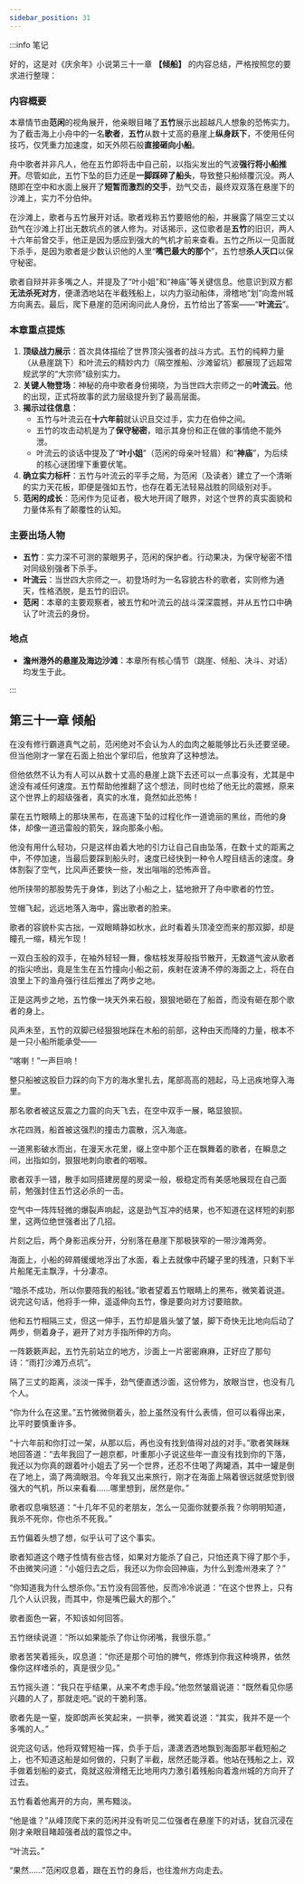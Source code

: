 ```yaml
---
sidebar_position: 31
---
```


:::info 笔记

好的，这是对《庆余年》小说第三十一章 **【倾船】** 的内容总结，严格按照您的要求进行整理：

### 内容概要

本章情节由**范闲**的视角展开，他亲眼目睹了**五竹**展示出超越凡人想象的恐怖实力。为了截击海上小舟中的一名**歌者**，**五竹**从数十丈高的悬崖上**纵身跃下**，不使用任何技巧，仅凭重力加速度，如天外陨石般**直接砸向小船**。

舟中歌者并非凡人，他在五竹即将击中自己前，以指尖发出的气波**强行将小船推开**。尽管如此，五竹下坠的巨力还是**一脚踩碎了船头**，导致整只船倾覆沉没。两人随即在空中和水面上展开了**短暂而激烈的交手**，劲气交击，最终双双落在悬崖下的沙滩上，实力不分伯仲。

在沙滩上，歌者与五竹展开对话。歌者戏称五竹要赔他的船，并展露了隔空三丈以劲气在沙滩上打出无数坑点的骇人修为。对话揭示，这位歌者是**五竹**的旧识，两人十六年前曾交手，他正是因为感应到强大的气机才前来查看。五竹之所以一见面就下杀手，是因为歌者是少数认识他的人里“**嘴巴最大的那个**”，五竹想**杀人灭口**以保守秘密。

歌者自辩并非多嘴之人，并提及了“叶小姐”和“神庙”等关键信息。他意识到双方都**无法杀死对方**，便潇洒地站在半截残船上，以内力驱动船体，滑稽地“划”向澹州城方向离去。最后，爬下悬崖的范闲询问此人身份，五竹给出了答案——“**叶流云**”。

### 本章重点提炼

1.  **顶级战力展示**：首次具体描绘了世界顶尖强者的战斗方式。五竹的纯粹力量（从悬崖跳下）和叶流云的精妙内力（隔空推船、沙滩留坑）都展现了远超常规武学的“大宗师”级别实力。
2.  **关键人物登场**：神秘的舟中歌者身份揭晓，为当世四大宗师之一的**叶流云**。他的出现，正式将故事的武力层级提升到了最高层面。
3.  **揭示过往信息**：
    *   五竹与叶流云在**十六年前**就认识且交过手，实力在伯仲之间。
    *   五竹的攻击动机是为了**保守秘密**，暗示其身份和正在做的事情绝不能外泄。
    *   叶流云的谈话中提及了“**叶小姐**”（范闲的母亲叶轻眉）和“**神庙**”，为后续的核心谜团埋下重要伏笔。
4.  **确立实力标杆**：五竹与叶流云的平手之局，为范闲（及读者）建立了一个清晰的实力天花板，即便是强如五竹，也存在着无法轻易战胜的同级别对手。
5.  **范闲的成长**：范闲作为见证者，极大地开阔了眼界，对这个世界的真实面貌和力量体系有了颠覆性的认知。

### 主要出场人物

*   **五竹**：实力深不可测的蒙眼男子，范闲的保护者。行动果决，为保守秘密不惜对同级别强者下杀手。
*   **叶流云**：当世四大宗师之一。初登场时为一名容貌古朴的歌者，实则修为通天，性格洒脱，是五竹的旧识。
*   **范闲**：本章的主要观察者，被五竹和叶流云的战斗深深震撼，并从五竹口中确认了叶流云的身份。

### 地点

*   **澹州港外的悬崖及海边沙滩**：本章所有核心情节（跳崖、倾船、决斗、对话）均发生于此。

:::

## 第三十一章 **倾船**

在没有修行霸道真气之前，范闲绝对不会认为人的血肉之躯能够比石头还要坚硬。但当他刚才一掌在石面上拍出个掌印后，他放弃了这种想法。

但他依然不认为有人可以从数十丈高的悬崖上跳下去还可以一点事没有，尤其是中途没有减任何速度。五竹帮助他推翻了这个想法，同时也给了他无比的震撼，原来这个世界上的超级强者，真实的水准，竟然如此恐怖！

蒙在五竹眼睛上的那块黑布，在高速下坠的过程化作一道诡丽的黑丝，而他的身体，却像一道迅雷般的箭矢，跺向那条小船。

他没有用什么轻功，只是这样由着大地的引力让自己自由坠落，在数十丈的距离之中，不停加速，当最后要踩到船头时，速度已经快到一种令人瞠目结舌的速度。身体割裂了空气，比风声还要快一些，发出嗡嗡的恐怖声音。

他所挟带的那股势先于身体，到达了小船之上，猛地掀开了舟中歌者的竹笠。

笠帽飞起，远远地落入海中，露出歌者的脸来。

歌者的容貌朴实古拙，一双眼睛静如秋水，此时看着头顶凌空而来的那双脚，却是瞳孔一缩，精光乍现！

一双白玉般的双手，在袖外轻轻一舞，像枯枝发芽般指节散开，无数道气波从歌者的指尖喷出，竟是生生在五竹撞向小船之前，疾射在波涛不停的海面之上，将在白浪里上下的渔舟强行往后推出了两步之地。

正是这两步之地，五竹像一块天外来石般，狠狠地砸在了船首，而没有砸在那个歌者的身上。

风声未至，五竹的双脚已经狠狠地踩在木船的前部，这种由天而降的力量，根本不是一只小船所能承受——

“喀喇！”一声巨响！

整只船被这股巨力踩的向下方的海水里扎去，尾部高高的翘起，马上迅疾地穿入海里。

那名歌者被这反震之力震的向天飞去，在空中双手一展，略显狼狈。

水花四溅，船首被这强烈的撞击力震散，沉入海底。

一道黑影破水而出，在漫天水花里，缀上空中那个正在飘舞着的歌者，在瞬息之间，出指如剑，狠狠地刺向歌者的咽喉。

歌者双手一错，散手如同搭建房屋的房梁一般，极稳定而有美感地展现在自己面前，勉强封住五竹这必杀的一击。

空气中一阵阵轻微的爆裂声响起，这是劲气互冲的结果，也不知道在这样短的刹那里，这两位绝世强者出了几招。

片刻之后，两个身影迅疾分开，分别落在悬崖下那极狭窄的一带沙滩两旁。

海面上，小船的碎屑缓缓地浮出了水面，看上去就像中药罐子里的残渣，只剩下半片船尾无主飘浮，十分凄凉。

“暗杀不成功，所以你要陪我的船钱。”歌者望着五竹眼睛上的黑布，微笑着说道。说完这句话，他将手一伸，遥遥伸向五竹，像是要向对方讨要赔款。

他和五竹相隔三丈，但这一伸手，五竹却是眉头皱了皱，脚下奇快无比地向后动了两步，侧着身子，避开了对方手指所伸的方向。

一阵簌簌声起，五竹先前站立的地方，沙面上一片密密麻麻，正好应了那句诗：“雨打沙滩万点坑”。

隔了三丈的距离，淡淡一挥手，劲气便直透沙面，这份修为，放眼当世，也没有几个人。

“你为什么在这里。”五竹微微侧着头，脸上虽然没有什么表情，但可以看得出来，比平时要慎重许多。

“十六年前和你打过一架，从那以后，再也没有找到值得对战的对手。”歌者笑眯眯地回答道：“去年我回了一趟京都，叶重那小子说这些年一直没有找到你的下落，我还以为你真的跟着叶小姐去了另一个世界，还忍不住喝了两罐酒，其中一罐是倒在了地上，滴了两滴眼泪。今年我又出来旅行，刚才在海面上隔着很远就感觉到很强大的气机，所以来看看……哪里想到，居然是你。”

歌者叹息嗔怒道：“十几年不见的老朋友，怎么一见面你就要杀我？你明明知道，我杀不死你，你也杀不死我。”

五竹偏着头想了想，似乎认可了这个事实。

歌者知道这个瞎子性情有些古怪，如果对方能杀了自己，只怕还真下得了那个手，不由微笑问道：“小姐归去之后，我还以为你会回神庙，为什么到澹州港来了？”

“你知道我为什么想杀你。”五竹没有回答他，反而冷冷说道：“在这个世界上，只有几个人认识我，而其中，你是嘴巴最大的那个。”

歌者面色一窘，不知该如何回答。

五竹继续说道：“所以如果能杀了你让你闭嘴，我很乐意。”

歌者苦笑着摇头，叹息道：“你还是那个可怕的脾气，修炼到你我这种境界，依然像你这样嗜杀的，真是很少见。”

五竹摇头道：“我只在乎结果，从来不考虑手段。”他忽然皱眉说道：“既然看见你感兴趣的人了，那就走吧。”说的干脆利落。

歌者先是一窒，旋即朗声长笑起来，一拱拳，微笑着说道：“其实，我并不是一个多嘴的人。”

说完这句话，他将双臂短袖一挥，负手于后，潇潇洒洒地飘到海面那半截短船之上，也不知道这船是如何做的，只剩了半截，居然还能浮着。他站在残船之上，双手做着划船的姿式，竟就这般滑稽无比地用内力激引着残船向着澹州城的方向开了过去。

五竹看着他离开的方向，黑布黯淡。

“他是谁？”从峰顶爬下来的范闲并没有听见二位强者在悬崖下的对话，犹自沉浸在刚才亲眼目睹超强者战的震惊之中。

“叶流云。”

“果然……”范闲叹息着，跟在五竹的身后，也往澹州方向走去。

